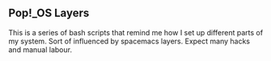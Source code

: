 Pop!_OS Layers
---

This is a series of bash scripts that remind me how I set up different
parts of my system. Sort of influenced by spacemacs layers. Expect many
hacks and manual labour.
